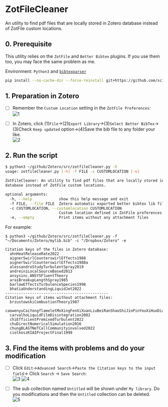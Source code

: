 ZotFileCleaner
==============
An utility to find pdf files that are locally stored in Zotero database instead of ZotFile custom locations.

## 0. Prerequisite
This utility relies on the `ZotFile` and `Better Bibtex` plugins. If you use them too, you may face the same problem as me. 

Environment: `Python3` and [`bibtexparser`](https://github.com/sciunto-org/python-bibtexparser)

```sh
pip install --no-cache-dir --force-reinstall git+https://github.com/sciunto-org/python-bibtexparser@main
```

##  1. Preparation in Zotero
- [ ] Remember the `Custom Location` setting in the `ZotFile Preferences`:  
![1](https://github.com/TimoLin/Zotero-ZotFileCleaner/assets/7792396/e2e4956d-9e4a-4d1e-bd3a-03d964b31e12)

- [ ] In Zotero, click (1)`File`->(2)`Export Library`->(3)`Select Better BibTex`->(3)Check `Keep updated` option->(4)Save the bib file to any folder your like.  
![2](https://github.com/TimoLin/Zotero-ZotFileCleaner/assets/7792396/c5053768-56af-4904-8f93-f7864beb2c0e)

## 2. Run the script

```sh
$ python3 ~/github/Zotero/src/zotfileCleaner.py -h
usage: zotfileCleaner.py [-h] -f FILE -c CUSTOMLOCATION [-e]

ZotFileCleaner: An utility to find pdf files that are locally stored in Zotero
database instead of ZotFile custom locations.

optional arguments:
  -h, --help            show this help message and exit
  -f FILE, --file FILE  Zotero automatic exported better bibtex lib file.
  -c CUSTOMLOCATION, --customlocation CUSTOMLOCATION
                        Custom location defined in ZotFile preferences.
  -e, --empty           Print items without any attachment files
```
For example:  
```
$ python3 ~/github/Zotero/src/zotfileCleaner.py -f "~/Documents/Zotero/mylib.bib" -c "/Dropbox/Zotero" -e

Citation keys of the files in Zotero database:
  ahnHeatReleaseRate2022
  aignerSwirlCounterswirlEffects1988
  aignerSwirlCounterswirlEffects1988a
  alessandroStudyTurbulentSpray2019
  andreiniLocalSourceBased2013
  ansysinc.ANSYSFluentTheory
  araiBreakupLengthSpray1985
  barlowEffectsTurbulenceSpecies1998
  bhatiaUnderstandingLiquidJet2022
----------------------------------------------
Citation keys of items without attachment files:
  brzustowskiCombustionTheory1987
  caowenyuCaiYongflameletMoXingFenXiXuanLiuBeiRanShaoShiJinPinYouXiHuoDian2014
  carvalhoLiquidFilmDisintegration2002
  chiEfficientPremixedTurbulent2022
  chuDirectNumericalSimulation2016
  chungBLASTNeTCallCommunityinvolved2022
  ciolkoszKIAIProjectFinal1999
```

## 3. Find the items with problems and do your modification
- [ ] Click `Edit`->`Advanced Search`->`Paste the Citation keys to the input field`-> Click `Search` -> `Save Search`:  
![3](https://github.com/TimoLin/Zotero-ZotFileCleaner/assets/7792396/bf5e683d-8a52-4bc7-b590-393b2ae2912b) 
![4](https://github.com/TimoLin/Zotero-ZotFileCleaner/assets/7792396/abec1dcd-aa27-438b-a893-e67b80cb3a6c)

- [ ] The sub collection named `Untitled` will be shown under `My library`. Do you modifications and then the `Untitled` collection can be deleted.  
![5](https://github.com/TimoLin/Zotero-ZotFileCleaner/assets/7792396/6fec2a0e-cbd5-459a-9724-e7257665212a)

